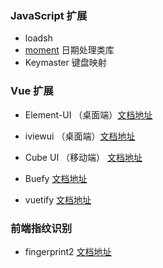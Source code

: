 ### JavaScript 扩展

- loadsh
- [moment](http://momentjs.cn/) 日期处理类库
- Keymaster 键盘映射

### Vue 扩展

- Element-UI （桌面端）[文档地址](http://element-cn.eleme.io/#/zh-CN)

- iviewui （桌面端）[文档地址](https://www.iviewui.com/)

- Cube UI （移动端） [文档地址](https://didi.github.io/cube-ui/#/zh-CN)
- Buefy  [文档地址](https://buefy.github.io/#/)

- vuetify       [文档地址](https://vuetifyjs.com/zh-Hans/)

### 前端指纹识别 

- fingerprint2 [文档地址](https://github.com/Valve/fingerprintjs2)


